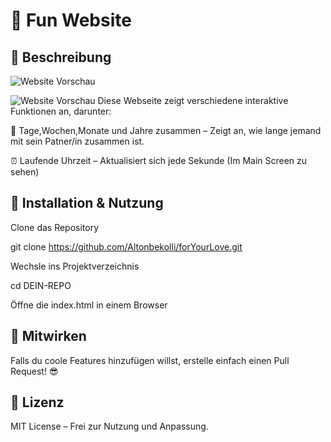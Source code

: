 # 📌 Fun Website

## 🚀 Beschreibung
![Website Vorschau](images/vorschauEins.png)

![Website Vorschau](images/vorschauZwei.png)
Diese Webseite zeigt verschiedene interaktive Funktionen an, darunter:

📅 Tage,Wochen,Monate und Jahre zusammen – Zeigt an, wie lange jemand mit sein Patner/in zusammen ist.

⏰ Laufende Uhrzeit – Aktualisiert sich jede Sekunde (Im Main Screen zu sehen)

## 🔧 Installation & Nutzung

Clone das Repository

git clone https://github.com/Altonbekolli/forYourLove.git

Wechsle ins Projektverzeichnis

cd DEIN-REPO

Öffne die index.html in einem Browser

## 🤝 Mitwirken

Falls du coole Features hinzufügen willst, erstelle einfach einen Pull Request! 😎

## 📜 Lizenz

MIT License – Frei zur Nutzung und Anpassung.

